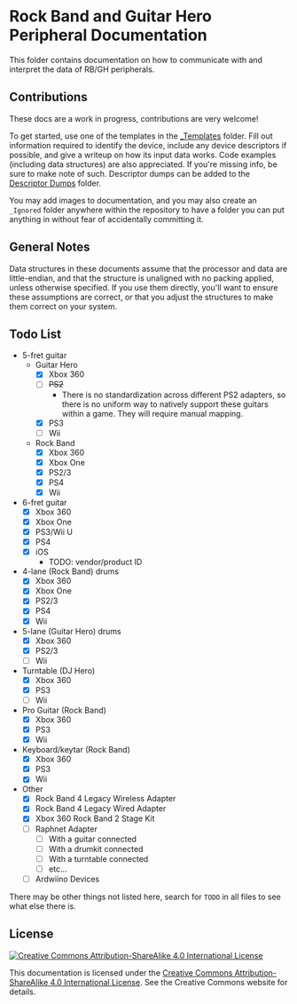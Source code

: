# Rock Band and Guitar Hero Peripheral Documentation

This folder contains documentation on how to communicate with and interpret the data of RB/GH peripherals.

## Contributions

These docs are a work in progress, contributions are very welcome!

To get started, use one of the templates in the [_Templates](_Templates/) folder. Fill out information required to identify the device, include any device descriptors if possible, and give a writeup on how its input data works. Code examples (including data structures) are also appreciated. If you're missing info, be sure to make note of such. Descriptor dumps can be added to the [Descriptor Dumps](Descriptor%20Dumps/) folder.

You may add images to documentation, and you may also create an `_Ignored` folder anywhere within the repository to have a folder you can put anything in without fear of accidentally committing it.

## General Notes

Data structures in these documents assume that the processor and data are little-endian, and that the structure is unaligned with no packing applied, unless otherwise specified. If you use them directly, you'll want to ensure these assumptions are correct, or that you adjust the structures to make them correct on your system.

## Todo List

- 5-fret guitar
  - Guitar Hero
    - [x] Xbox 360
    - [ ] ~~PS2~~
      - There is no standardization across different PS2 adapters, so there is no uniform way to natively support these guitars within a game. They will require manual mapping.
    - [x] PS3
    - [ ] Wii
  - Rock Band
    - [x] Xbox 360
    - [x] Xbox One
    - [x] PS2/3
    - [x] PS4
    - [x] Wii
- 6-fret guitar
  - [x] Xbox 360
  - [x] Xbox One
  - [x] PS3/Wii U
  - [x] PS4
  - [x] iOS
    - TODO: vendor/product ID
- 4-lane (Rock Band) drums
  - [x] Xbox 360
  - [x] Xbox One
  - [x] PS2/3
  - [x] PS4
  - [x] Wii
- 5-lane (Guitar Hero) drums
  - [x] Xbox 360
  - [x] PS2/3
  - [ ] Wii
- Turntable (DJ Hero)
  - [x] Xbox 360
  - [x] PS3
  - [ ] Wii
- Pro Guitar (Rock Band)
  - [x] Xbox 360
  - [x] PS3
  - [x] Wii
- Keyboard/keytar (Rock Band)
  - [x] Xbox 360
  - [x] PS3
  - [x] Wii
- Other
  - [x] Rock Band 4 Legacy Wireless Adapter
  - [x] Rock Band 4 Legacy Wired Adapter
  - [x] Xbox 360 Rock Band 2 Stage Kit
  - [ ] Raphnet Adapter
    - [ ] With a guitar connected
    - [ ] With a drumkit connected
    - [ ] With a turntable connected
    - [ ] etc...
  - [ ] Ardwiino Devices

There may be other things not listed here, search for `TODO` in all files to see what else there is.

## License

[![Creative Commons Attribution-ShareAlike 4.0 International License](https://i.creativecommons.org/l/by-sa/4.0/88x31.png)](https://creativecommons.org/licenses/by-sa/4.0/)

This documentation is licensed under the [Creative Commons Attribution-ShareAlike 4.0 International License](https://creativecommons.org/licenses/by-sa/4.0/). See the Creative Commons website for details.
